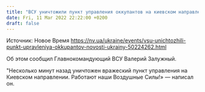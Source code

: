 ```yaml
---
title: "ВСУ уничтожили пункт управления оккупантов на киевском направлении"
date: Fri, 11 Mar 2022 22:22:00 +0200
draft: false
---
```

Источник: Новое Время https://nv.ua/ukraine/events/vsu-unichtozhili-punkt-upravleniya-okkupantov-novosti-ukrainy-50224262.html


Об этом сообщил Главнокомандующий ВСУ Валерий Залужный.

"Несколько минут назад уничтожен вражеский пункт управления на Киевском направлении. Работают наши Воздушные Силы!» — написал он.
